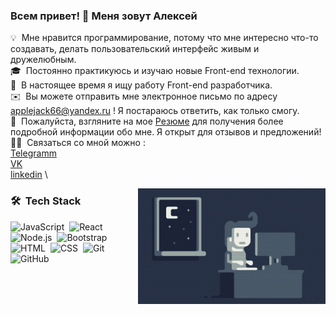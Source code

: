 ### Всем привет! 👋 Меня зовут Алексей

💡 &nbsp;Мне нравится программирование, потому что мне интересно что-то создавать, делать пользовательский интерфейс живым и дружелюбным.\
🎓 &nbsp;Постоянно практикуюсь и изучаю новые Front-end технологии.\
🌱 &nbsp;В настоящее время я ищу работу Front-end разработчика.\
✉️ &nbsp;Вы можете отправить мне электронное письмо по адресу  applejack66@yandex.ru ! Я постараюсь ответить, как только смогу.\
📄 &nbsp;Пожалуйста, взгляните на мое [Резюме](https://taganrog.hh.ru/resume/a77373e4ff04866c930039ed1f7153366b6951) для получения более подробной информации обо мне. Я открыт для отзывов и предложений!\
🤝🏻 &nbsp;Связаться со мной можно :\
[Telegramm](@AleksKonstant) \
[VK](https://www.vk.com/id264324205) \
[linkedin](https://www.linkedin.com/in/alexey-konstantinov-9ba656208) \


<img alt="Night Coding" src="https://raw.githubusercontent.com/AVS1508/AVS1508/master/assets/Night-Coding.gif" align="right"/>

### 🛠 &nbsp;Tech Stack

![JavaScript](https://img.shields.io/badge/-JavaScript-05122A?style=flat&logo=javascript)&nbsp;
![React](https://img.shields.io/badge/-React-05122A?style=flat&logo=react)&nbsp;
![Node.js](https://img.shields.io/badge/-Node.js-05122A?style=flat&logo=node.js)&nbsp;
![Bootstrap](https://img.shields.io/badge/-Bootstrap-05122A?style=flat&logo=bootstrap&logoColor=563D7C)\
![HTML](https://img.shields.io/badge/-HTML-05122A?style=flat&logo=HTML5)&nbsp;
![CSS](https://img.shields.io/badge/-CSS-05122A?style=flat&logo=CSS3&logoColor=1572B6)&nbsp;
![Git](https://img.shields.io/badge/-Git-05122A?style=flat&logo=git)&nbsp;
![GitHub](https://img.shields.io/badge/-GitHub-05122A?style=flat&logo=github)&nbsp;


